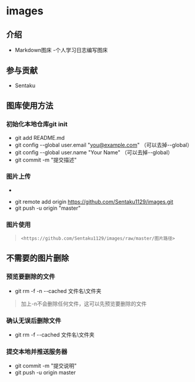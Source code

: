 # images

## 介绍

- Markdown图床
-个人学习日志编写图床

## 参与贡献

- Sentaku

## 图库使用方法

### 初始化本地仓库git init

- git add README.md
- git config --global user.email "you@example.com" （可以去掉--global）
- git config --global user.name "Your Name" （可以去掉--global）
- git commit -m "提交描述"

### 图片上传

- ~~~git remote add origin <https://gitee.com/Sentaku1129/images.git>~~~
- git remote add origin <https://github.com/Sentaku1129/images.git>
- git push -u origin "master"

### 图片使用  

> ~~~<https://gitee.com/Sentaku1129/images/raw/master/图片路径>~~~
> <https://github.com/Sentaku1129/images/raw/master/图片路径>

## 不需要的图片删除

### 预览要删除的文件  

- git rm -f -n --cached 文件名\文件夹  

> 加上-n不会删除任何文件，这可以先预览要删除的文件

### 确认无误后删除文件

- git rm -f --cached 文件名\文件夹

### 提交本地并推送服务器

- git commit -m "提交说明"
- git push -u origin master
